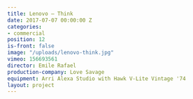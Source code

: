 ```yaml
---
title: Lenovo — Think
date: 2017-07-07 00:00:00 Z
categories:
- commercial
position: 12
is-front: false
image: "/uploads/lenovo-think.jpg"
vimeo: 156693561
director: Emile Rafael
production-company: Love Savage
equipment: Arri Alexa Studio with Hawk V-Lite Vintage '74
layout: project
---
```


